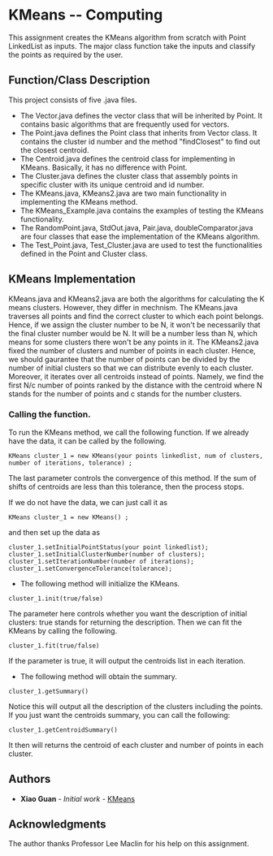 # KMeans -- Computing 

This assignment creates the KMeans algorithm from scratch with Point LinkedList as inputs. The major class function take the inputs and classify the points as required by the user. 

## Function/Class Description

This project consists of five .java files.

*  The Vector.java defines the vector class that will be inherited by Point. It contains basic algorithms that are frequently used for vectors.
*  The Point.java defines the Point class that inherits from Vector class. It contains the cluster id number and the method "findClosest" to find out the closest centroid. 
* The Centroid.java defines the centroid class for implementing in KMeans. Basically, it has no difference with Point.
*  The Cluster.java defines the cluster class that assembly points in specific cluster with its unique centroid and id number.
*  The KMeans.java, KMeans2.java are two main functionality in implementing the KMeans method. 
*  The KMeans_Example.java contains the examples of testing the KMeans functionality.
*  The RandomPoint.java, StdOut.java, Pair.java, doubleComparator.java are four classes that ease the implementation of the KMeans algorithm. 
*  The Test_Point.java, Test_Cluster.java are used to test the functionalities defined in the Point and Cluster class.

## KMeans Implementation

KMeans.java and KMeans2.java are both the algorithms for calculating the K means clusters. However, they differ in mechnism. The KMeans.java traverses all points and find the correct cluster to which each point belongs. Hence, if we assign the cluster number to be N, it won't be necessarily that the final cluster number would be N. It will be a number less than N, which means for some clusters there won't be any points in it. The KMeans2.java fixed the number of clusters and number of points in each cluster. Hence, we should gaurantee that the number of points can be divided by the number of initial clusters so that we can distribute evenly to each cluster. Moreover, it iterates over all centroids instead of points. Namely, we find the first N/c number of points ranked by the distance with the centroid where N stands for the number of points and c stands for the number clusters.

### Calling the function.

To run the KMeans method, we call the following function. If we already have the data, it can be called by the following.

```
KMeans cluster_1 = new KMeans(your points linkedlist, num of clusters, number of iterations, tolerance) ;
```
The last parameter controls the convergence of this method. If the sum of shifts of centroids are less than this tolerance, then the process stops.

If we do not have the data, we can just call it as 

```
KMeans cluster_1 = new KMeans() ;
```

and then set up the data as 

```
cluster_1.setInitialPointStatus(your point linkedlist);
cluster_1.setInitialClusterNumber(number of clusters);
cluster_1.setIterationNumber(number of iterations);
cluster_1.setConvergenceTolerance(tolerance);

```
*   The following method will initialize the KMeans.

```
cluster_1.init(true/false)
```
The parameter here controls whether you want the description of initial clusters: true stands for returning the description. Then we can fit the KMeans by calling the following. 

```
cluster_1.fit(true/false)
```
If the parameter is true, it will output the centroids list in each iteration. 
*   The following method will obtain the summary.
```
cluster_1.getSummary()
```
Notice this will output all the description of the clusters including the points. If you just want the centroids summary, you can call the following:
```
cluster_1.getCentroidSummary()
```

It then will returns the centroid of each cluster and number of points in each cluster.

## Authors

* **Xiao Guan** - *Initial work* - [KMeans](https://github.com/guan4015/KMeans)


## Acknowledgments

The author thanks Professor Lee Maclin for his help on this assignment.
